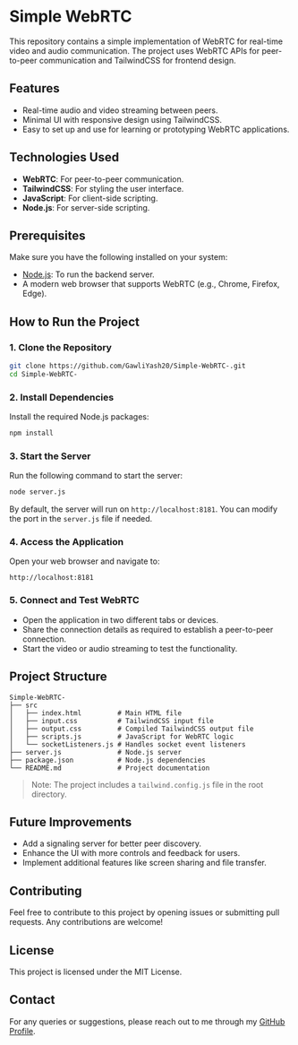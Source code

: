 # Simple WebRTC

This repository contains a simple implementation of WebRTC for real-time video and audio communication. The project uses WebRTC APIs for peer-to-peer communication and TailwindCSS for frontend design.

## Features

- Real-time audio and video streaming between peers.
- Minimal UI with responsive design using TailwindCSS.
- Easy to set up and use for learning or prototyping WebRTC applications.

## Technologies Used

- **WebRTC**: For peer-to-peer communication.
- **TailwindCSS**: For styling the user interface.
- **JavaScript**: For client-side scripting.
- **Node.js**: For server-side scripting.

## Prerequisites

Make sure you have the following installed on your system:

- [Node.js](https://nodejs.org/): To run the backend server.
- A modern web browser that supports WebRTC (e.g., Chrome, Firefox, Edge).

## How to Run the Project

### 1. Clone the Repository

```bash
git clone https://github.com/GawliYash20/Simple-WebRTC-.git
cd Simple-WebRTC-
```

### 2. Install Dependencies

Install the required Node.js packages:

```bash
npm install
```

### 3. Start the Server

Run the following command to start the server:

```bash
node server.js
```

By default, the server will run on `http://localhost:8181`. You can modify the port in the `server.js` file if needed.

### 4. Access the Application

Open your web browser and navigate to:

```
http://localhost:8181
```

### 5. Connect and Test WebRTC

- Open the application in two different tabs or devices.
- Share the connection details as required to establish a peer-to-peer connection.
- Start the video or audio streaming to test the functionality.

## Project Structure

```
Simple-WebRTC-
├── src
│   ├── index.html         # Main HTML file
│   ├── input.css          # TailwindCSS input file
│   ├── output.css         # Compiled TailwindCSS output file
│   ├── scripts.js         # JavaScript for WebRTC logic
│   └── socketListeners.js # Handles socket event listeners
├── server.js              # Node.js server
├── package.json           # Node.js dependencies
└── README.md              # Project documentation
```

> Note: The project includes a `tailwind.config.js` file in the root directory.

## Future Improvements

- Add a signaling server for better peer discovery.
- Enhance the UI with more controls and feedback for users.
- Implement additional features like screen sharing and file transfer.

## Contributing

Feel free to contribute to this project by opening issues or submitting pull requests. Any contributions are welcome!

## License

This project is licensed under the MIT License.

## Contact

For any queries or suggestions, please reach out to me through my [GitHub Profile](https://github.com/GawliYash20).

